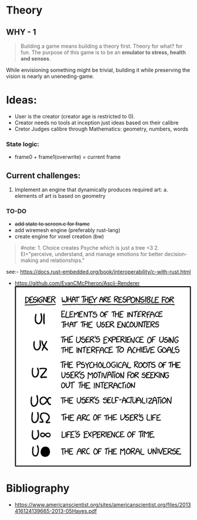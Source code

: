 # Theory
## WHY - 1
> Building a game means building a theory first. Theory for what? for fun. The purpose of this game is to be an **emulator to stress, health and senses**.

While envisioning something might be trivial, building it while preserving the vision is nearly an uneneding-game.

# Ideas:
- User is the creator (creator age is restricted to 0).
- Creator needs no tools at inception just ideas based on their calibre
- Cretor Judges calibre through Mathematics: geometry, numbers, words

### State logic:
* frame0 + frame1(overwrite) = current frame

## Current challenges: 
1. Implement an engine that dynamically produces required art:
   a. elements of art is based on geometry

### TO-DO
- ~~add state to screen.c for frame~~
- add wiremesh engine (preferably rust-lang)
- create engine for voxel creation (bw)
> #note: 
    1. Choice creates Psyche which is just a tree <3
    2. EI="perceive, understand, and manage emotions for better decision-making and relationships." 

see:- https://docs.rust-embedded.org/book/interoperability/c-with-rust.html
   -  https://github.com/EvanCMcPheron/Ascii-Renderer
![xkcd](ui_vs_ux_vs_2x.png)

# Bibliography
* https://www.americanscientist.org/sites/americanscientist.org/files/2013416124139665-2013-05Hayes.pdf
